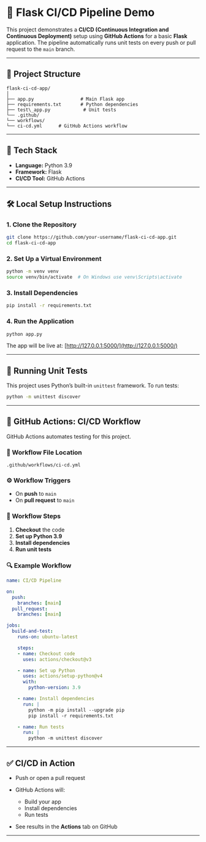 
# 🚀 Flask CI/CD Pipeline Demo

This project demonstrates a **CI/CD (Continuous Integration and Continuous Deployment)** setup using **GitHub Actions** for a basic **Flask** application. The pipeline automatically runs unit tests on every push or pull request to the `main` branch.

---

## 📁 Project Structure

```
flask-ci-cd-app/
│
├── app.py                 # Main Flask app
├── requirements.txt       # Python dependencies
├── test\_app.py            # Unit tests
└── .github/
└── workflows/
└── ci-cd.yml      # GitHub Actions workflow

````

---

## 🔧 Tech Stack

- **Language:** Python 3.9  
- **Framework:** Flask  
- **CI/CD Tool:** GitHub Actions  

---

## 🛠️ Local Setup Instructions

### 1. Clone the Repository

```bash
git clone https://github.com/your-username/flask-ci-cd-app.git
cd flask-ci-cd-app
````

### 2. Set Up a Virtual Environment

```bash
python -m venv venv
source venv/bin/activate  # On Windows use venv\Scripts\activate
```

### 3. Install Dependencies

```bash
pip install -r requirements.txt
```

### 4. Run the Application

```bash
python app.py
```

The app will be live at: [http://127.0.0.1:5000/](http://127.0.0.1:5000/)

---

## 🧪 Running Unit Tests

This project uses Python’s built-in `unittest` framework. To run tests:

```bash
python -m unittest discover
```

---

## 🤖 GitHub Actions: CI/CD Workflow

GitHub Actions automates testing for this project.

### 📄 Workflow File Location

```
.github/workflows/ci-cd.yml
```

### ⚙️ Workflow Triggers

* On **push** to `main`
* On **pull request** to `main`

### 🧱 Workflow Steps

1. **Checkout** the code
2. **Set up Python 3.9**
3. **Install dependencies**
4. **Run unit tests**

### 🔍 Example Workflow

```yaml
name: CI/CD Pipeline

on:
  push:
    branches: [main]
  pull_request:
    branches: [main]

jobs:
  build-and-test:
    runs-on: ubuntu-latest

    steps:
    - name: Checkout code
      uses: actions/checkout@v3

    - name: Set up Python
      uses: actions/setup-python@v4
      with:
        python-version: 3.9

    - name: Install dependencies
      run: |
        python -m pip install --upgrade pip
        pip install -r requirements.txt

    - name: Run tests
      run: |
        python -m unittest discover
```

---

## ✅ CI/CD in Action

* Push or open a pull request
* GitHub Actions will:

  * Build your app
  * Install dependencies
  * Run tests
* See results in the **Actions** tab on GitHub

---

